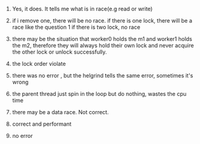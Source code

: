1.  Yes, it does. It tells me what is in race(e.g read or write)

2.  if i remove one, there will be no race.
    if there is one lock, there will be a race like the question 1
    if there is two lock, no race

3.  there may be the situation that worker0 holds the m1 and worker1 holds the m2,
therefore they will always hold their own lock and never acquire the other lock or unlock successfully.

4.  the lock order violate

5.  there was no error , but the helgrind tells the same error, sometimes it's wrong

6.  the parent thread just spin in the loop but do nothing, wastes the cpu time

7.  there may be a data race. Not correct.

8.  correct and performant

9. no error
